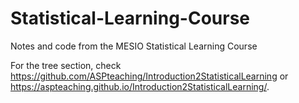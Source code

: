 # Statistical-Learning-Course
Notes and code from the MESIO Statistical Learning Course

For the tree section, check https://github.com/ASPteaching/Introduction2StatisticalLearning or https://aspteaching.github.io/Introduction2StatisticalLearning/.
